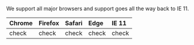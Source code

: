 We support all major browsers and support goes all the way back to IE 11.

| Chrome | Firefox | Safari | Edge  | IE 11 |
|:-------|:--------|:-------|:------|:------|
| check  | check   | check  | check | check |
